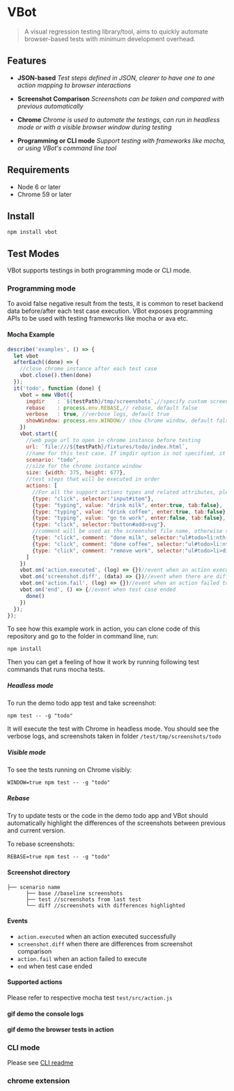 # VBot
> A visual regression testing library/tool, aims to quickly automate browser-based tests with minimum development overhead.

## Features
 - **JSON-based**
 *Test steps defined in JSON, clearer to have one to one action mapping to browser interactions*

 - **Screenshot Comparison**
 *Screenshots can be taken and compared with previous automatically*

 - **Chrome**
 *Chrome is used to automate the testings, can run in headless mode or with a visible browser window during testing*

 - **Programming or CLI mode**
 *Support testing with frameworks like mocha, or using VBot's command line tool*

## Requirements
 - Node 6 or later
 - Chrome 59 or later

## Install
`npm install vbot`

## Test Modes
VBot supports testings in both programming mode or CLI mode.

### Programming mode
To avoid false negative result from the tests, it is common to reset backend data before/after each test case execution. VBot exposes programming APIs to be used with testing frameworks like mocha or ava etc.

#### Mocha Example

```javascript
describe('examples', () => {
  let vbot
  afterEach((done) => {
    //close chrome instance after each test case
    vbot.close().then(done)
  });
  it('todo', function (done) {
    vbot = new VBot({
      imgdir    : `${testPath}/tmp/screenshots`,//specify custom screenshots' file paths
      rebase    : process.env.REBASE,// rebase, default false
      verbose   : true, //verbose logs, default true
      showWindow: process.env.WINDOW// show Chrome window, default false
    })
    vbot.start({
      //web page url to open in chrome instance before testing
      url: `file:///${testPath}/fixtures/todo/index.html`,
      //name for this test case. If imgdir option is not specified, it will use this name as a screenshot folder
      scenario: "todo",
      //size for the chrome instance window
      size: {width: 375, height: 677},
      //test steps that will be executed in order
      actions: [
        //For all the support actions types and related attributes, please refer to the action tests
        {type: "click", selector:"input#item"},
        {type: "typing", value: "drink milk", enter:true, tab:false},
        {type: "typing", value: "drink coffee", enter:true, tab:false},
        {type: "typing", value: "go to work", enter:false, tab:false},
        {type: "click", selector:"button#add>svg"},
        //comment will be used as the screenshot file name, otherwise selectorstring will be used
        {type: "click", comment: "done milk", selector:"ul#todo>li:nth-child(3)>div>button:nth-child(2)>svg", screenshot:true},
        {type: "click", comment: "done coffee", selector:"ul#todo>li:nth-child(2)>div>button:nth-child(2)>svg", screenshot:true},
        {type: "click", comment: "remove work", selector:"ul#todo>li>div>button:nth-child(1)>svg", screenshot:true}
      ]
    })
    vbot.on('action.executed', (log) => {})//event when an action executed successfully
    vbot.on('screenshot.diff', (data) => {})//event when there are differences from screenshot comparison
    vbot.on('action.fail', (log) => {})//event when an action failed to execute
    vbot.on('end', () => {//event when test case ended
      done()
    })
  });
});
```

To see how this example work in action, you can clone code of this repository and go to the folder in command line, run:

`npm install`

Then you can get a feeling of how it work by running following test commands that runs mocha tests.

##### Headless mode
To run the demo todo app test and take screenshot:

`npm test -- -g "todo"`

It will execute the test with Chrome in headless mode. You should see the verbose logs, and screenshots taken in folder `/test/tmp/screenshots/todo`

##### Visible mode
To see the tests running on Chrome visibly:

`WINDOW=true npm test -- -g "todo"`

##### Rebase
Try to update tests or the code in the demo todo app and VBot should automatically highlight the differences of the screenshots between previous and current version.

To rebase screenshots:

`REBASE=true npm test -- -g "todo"`

#### Screenshot directory
```
├── scenario name
      ├── base //baseline screenshots
      ├── test //screenshots from last test
      └── diff //screenshots with differences highlighted
```

#### Events

 - `action.executed` when an action executed successfully
 - `screenshot.diff` when there are differences from screenshot comparison
 - `action.fail` when an action failed to execute
 - `end` when test case ended

#### Supported actions
Please refer to respective mocha test `test/src/action.js`

#### gif demo the console logs
#### gif demo the browser tests in action

### CLI mode
Please see [CLI readme](cli.md)

### chrome extension
